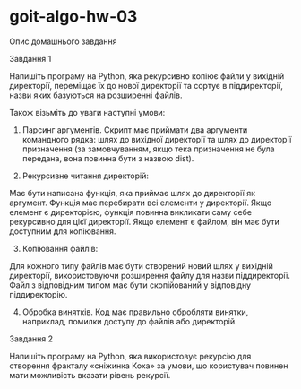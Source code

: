 # goit-algo-hw-03

Опис домашнього завдання



Завдання 1

Напишіть програму на Python, яка рекурсивно копіює файли у вихідній директорії, переміщає їх до нової директорії та сортує в піддиректорії, назви яких базуються на розширенні файлів.



Також візьміть до уваги наступні умови:



1. Парсинг аргументів. Скрипт має приймати два аргументи командного рядка: шлях до вихідної директорії та шлях до директорії призначення (за замовчуванням, якщо тека призначення не була передана, вона повинна бути з назвою dist).



2. Рекурсивне читання директорій:

Має бути написана функція, яка приймає шлях до директорії як аргумент.
Функція має перебирати всі елементи у директорії.
Якщо елемент є директорією, функція повинна викликати саму себе рекурсивно для цієї директорії.
Якщо елемент є файлом, він має бути доступним для копіювання.


3. Копіювання файлів:

Для кожного типу файлів має бути створений новий шлях у вихідній директорії, використовуючи розширення файлу для назви піддиректорії.
Файл з відповідним типом має бути скопійований у відповідну піддиректорію.


4. Обробка винятків. Код має правильно обробляти винятки, наприклад, помилки доступу до файлів або директорій.





Завдання 2

Напишіть програму на Python, яка використовує рекурсію для створення фракталу «сніжинка Коха» за умови, що користувач повинен мати можливість вказати рівень рекурсії.


